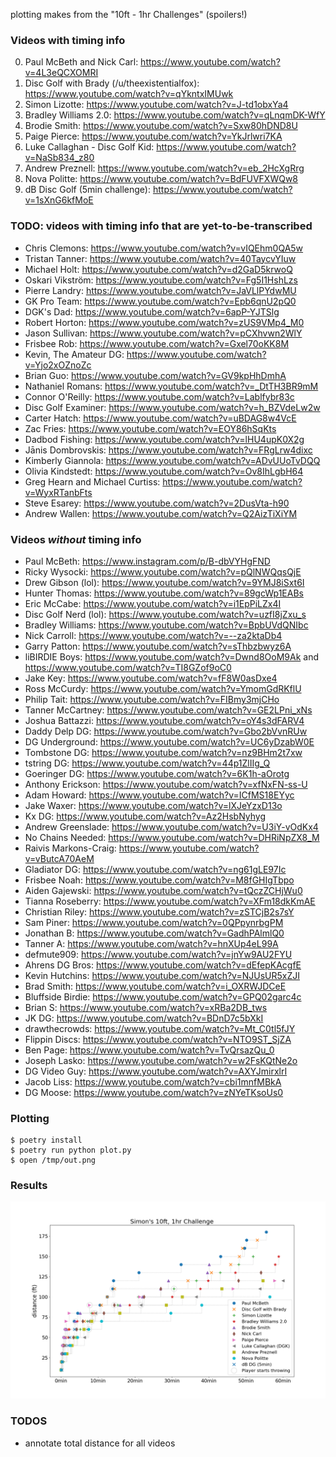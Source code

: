 plotting makes from the "10ft - 1hr Challenges" (spoilers!)


### Videos with timing info

0.  Paul McBeth and Nick Carl: https://www.youtube.com/watch?v=4L3eQCXOMRI
0.  Disc Golf with Brady (/u/theexistentialfox): https://www.youtube.com/watch?v=qYkntxIMUwk
0.  Simon Lizotte: https://www.youtube.com/watch?v=J-td1obxYa4
0.  Bradley Williams 2.0: https://www.youtube.com/watch?v=qLnqmDK-WfY
0.  Brodie Smith: https://www.youtube.com/watch?v=Sxw80hDND8U
0.  Paige Pierce: https://www.youtube.com/watch?v=YkJrlwri7KA
0.  Luke Callaghan - Disc Golf Kid: https://www.youtube.com/watch?v=NaSb834_z80
0.  Andrew Preznell: https://www.youtube.com/watch?v=eb_2HcXgRrg
0.  Nova Politte: https://www.youtube.com/watch?v=BdFUVFXWQw8
0.  dB Disc Golf (5min challenge): https://www.youtube.com/watch?v=1sXnG6kfMoE


### TODO: videos with timing info that are yet-to-be-transcribed
* Chris Clemons: https://www.youtube.com/watch?v=vIQEhm0QA5w
* Tristan Tanner: https://www.youtube.com/watch?v=40TaycvYIuw
* Michael Holt: https://www.youtube.com/watch?v=d2GaD5krwoQ
* Oskari Vikström: https://www.youtube.com/watch?v=Fg5I1HshLzs
* Pierre Landry: https://www.youtube.com/watch?v=JaVLlPYdwMU
* GK Pro Team: https://www.youtube.com/watch?v=Epb6qnU2pQ0
* DGK's Dad: https://www.youtube.com/watch?v=6apP-YJTSlg
* Robert Horton: https://www.youtube.com/watch?v=zUS9VMp4_M0
* Jason Sullivan: https://www.youtube.com/watch?v=pCXhvwn2WlY
* Frisbee Rob: https://www.youtube.com/watch?v=Gxel70oKK8M
* Kevin, The Amateur DG: https://www.youtube.com/watch?v=Yjo2xOZnoZc
* Brian Guo: https://www.youtube.com/watch?v=GV9kpHhDmhA
* Nathaniel Romans: https://www.youtube.com/watch?v=_DtTH3BR9mM
* Connor O'Reilly: https://www.youtube.com/watch?v=Lablfybr83c
* Disc Golf Examiner: https://www.youtube.com/watch?v=h_BZVdeLw2w
* Carter Hatch: https://www.youtube.com/watch?v=uBDAG8w4VcE
* Zac Fries: https://www.youtube.com/watch?v=EOY86hSqKts
* Dadbod Fishing: https://www.youtube.com/watch?v=lHU4upK0X2g
* Jānis Dombrovskis: https://www.youtube.com/watch?v=FRgLrw4dixc
* Kimberly Giannola: https://www.youtube.com/watch?v=ADvUUoTvDQQ
* Olivia Kindstedt: https://www.youtube.com/watch?v=Ov8IhLgbH64
* Greg Hearn and Michael Curtiss: https://www.youtube.com/watch?v=WyxRTanbFts
* Steve Esarey: https://www.youtube.com/watch?v=2DusVta-h90
* Andrew Wallen: https://www.youtube.com/watch?v=Q2AizTiXiYM


### Videos *without* timing info

* Paul McBeth: https://www.instagram.com/p/B-dbVYHgFND
* Ricky Wysocki: https://www.youtube.com/watch?v=pQlNWQqsQjE
* Drew Gibson (lol): https://www.youtube.com/watch?v=9YMJ8iSxt6I
* Hunter Thomas: https://www.youtube.com/watch?v=89gcWp1EABs
* Eric McCabe: https://www.youtube.com/watch?v=i1EpPiLZx4I
* Disc Golf Nerd (lol): https://www.youtube.com/watch?v=uzfI8jZxu_s
* Bradley Williams: https://www.youtube.com/watch?v=BpbUVdQNIbc
* Nick Carroll: https://www.youtube.com/watch?v=--za2ktaDb4
* Garry Patton: https://www.youtube.com/watch?v=sThbzbwyz6A
* liBIRDIE Boys: https://www.youtube.com/watch?v=Dwnd8OoM9Ak and https://www.youtube.com/watch?v=TI8GZof9oC0
* Jake Key: https://www.youtube.com/watch?v=fF8W0asDxe4
* Ross McCurdy: https://www.youtube.com/watch?v=YmomGdRKflU
* Philip Tait: https://www.youtube.com/watch?v=FIBmy3mjCHo
* Tanner McCartney: https://www.youtube.com/watch?v=GE2LPni_xNs
* Joshua Battazzi: https://www.youtube.com/watch?v=oY4s3dFARV4
* Daddy Delp DG: https://www.youtube.com/watch?v=Gbo2bVvnRUw
* DG Underground: https://www.youtube.com/watch?v=UC6yDzabW0E
* Tombstone DG: https://www.youtube.com/watch?v=nz9BHm2t7xw
* tstring DG: https://www.youtube.com/watch?v=44p1ZlIIg_Q
* Goeringer DG: https://www.youtube.com/watch?v=6K1h-aOrotg
* Anthony Erickson: https://www.youtube.com/watch?v=xfNxFN-ss-U
* Adam Howard: https://www.youtube.com/watch?v=ICfMS18EYyc
* Jake Waxer: https://www.youtube.com/watch?v=lXJeYzxD13o
* Kx DG: https://www.youtube.com/watch?v=Az2HsbNyhyg
* Andrew Greenslade: https://www.youtube.com/watch?v=U3iY-vOdKx4
* No Chains Needed: https://www.youtube.com/watch?v=DHRiNpZX8_M
* Raivis Markons-Craig: https://www.youtube.com/watch?v=vButcA70AeM
* Gladiator DG: https://www.youtube.com/watch?v=ng61gLE97Ic
* Frisbee Noah: https://www.youtube.com/watch?v=M8fGHIgTbpo
* Aiden Gajewski: https://www.youtube.com/watch?v=tQczZCHjWu0
* Tianna Roseberry: https://www.youtube.com/watch?v=XFm18dkKmAE
* Christian Riley: https://www.youtube.com/watch?v=zSTCjB2s7sY
* Sam Piner: https://www.youtube.com/watch?v=0QPpynrbgPM
* Jonathan B: https://www.youtube.com/watch?v=GadhPAlmlQ0
* Tanner A: https://www.youtube.com/watch?v=hnXUp4eL99A
* defmute909: https://www.youtube.com/watch?v=jnYw9AU2FYU
* Ahrens DG Bros: https://www.youtube.com/watch?v=dEfepKAcgfE
* Kevin Hutchins: https://www.youtube.com/watch?v=NJUsUR5xZJI
* Brad Smith: https://www.youtube.com/watch?v=i_OXRWJDCeE
* Bluffside Birdie: https://www.youtube.com/watch?v=GPQ02garc4c
* Brian S: https://www.youtube.com/watch?v=xRBa2DB_tws
* JK DG: https://www.youtube.com/watch?v=BDnD7c5bXkI
* drawthecrowds: https://www.youtube.com/watch?v=Mt_C0tl5fJY
* Flippin Discs: https://www.youtube.com/watch?v=NTO9ST_SjZA
* Ben Page: https://www.youtube.com/watch?v=TvQrsazQu_0
* Joseph Lasko: https://www.youtube.com/watch?v=w2FsKQtNe2o
* DG Video Guy: https://www.youtube.com/watch?v=AXYJmirxlrI
* Jacob Liss: https://www.youtube.com/watch?v=cbi1mnfMBkA
* DG Moose: https://www.youtube.com/watch?v=zNYeTKsoUs0


### Plotting

```
$ poetry install
$ poetry run python plot.py
$ open /tmp/out.png
```


### Results
![Results](results.png?raw=true "Results")


### TODOS
* annotate total distance for all videos
